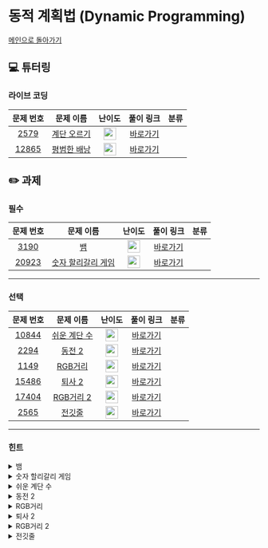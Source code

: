 # 동적 계획법 (Dynamic Programming) 

[메인으로 돌아가기](https://github.com/Altu-Bitu/Notice)

## 💻 튜터링

### 라이브 코딩

|문제 번호|문제 이름|난이도|풀이 링크|분류|
| :-----: | :-----: | :-----: | :-----: | :-----: |
|<a href="https://www.acmicpc.net/problem/2579" target="_blank">2579</a>|<a href="https://www.acmicpc.net/problem/2579" target="_blank">계단 오르기</a>|<img height="25px" width="25px" src="https://static.solved.ac/tier_small/8.svg"/>|[바로가기]()||
|<a href="https://www.acmicpc.net/problem/12865" target="_blank">12865</a>|<a href="https://www.acmicpc.net/problem/12865" target="_blank">평범한 배낭</a>|<img height="25px" width="25px" src="https://static.solved.ac/tier_small/11.svg"/>|[바로가기]()||


## ✏️ 과제

### 필수

|문제 번호|문제 이름|난이도|풀이 링크|분류|
| :-----: | :-----: | :-----: | :-----: | :-----: |
|<a href="https://www.acmicpc.net/problem/3190" target="_blank">3190</a>|<a href="https://www.acmicpc.net/problem/3190" target="_blank">뱀</a>|<img height="25px" width="25px" src="https://static.solved.ac/tier_small/11.svg"/>|[바로가기]()||
|<a href="https://www.acmicpc.net/problem/20923" target="_blank">20923</a>|<a href="https://www.acmicpc.net/problem/20923" target="_blank">숫자 할리갈리 게임</a>|<img height="25px" width="25px" src="https://static.solved.ac/tier_small/10.svg"/>|[바로가기]()||


---

### 선택

|문제 번호|문제 이름|난이도|풀이 링크|분류|
| :-----: | :-----: | :-----: | :-----: | :-----: |
|<a href="https://www.acmicpc.net/problem/10844" target="_blank">10844</a>|<a href="https://www.acmicpc.net/problem/10844" target="_blank">쉬운 계단 수</a>|<img height="25px" width="25px" src="https://static.solved.ac/tier_small/10.svg"/>|[바로가기]()||
|<a href="https://www.acmicpc.net/problem/2294" target="_blank">2294</a>|<a href="https://www.acmicpc.net/problem/2294" target="_blank">동전 2</a>|<img height="25px" width="25px" src="https://static.solved.ac/tier_small/10.svg"/>|[바로가기]()||
|<a href="https://www.acmicpc.net/problem/1149" target="_blank">1149</a>|<a href="https://www.acmicpc.net/problem/1149" target="_blank">RGB거리</a>|<img height="25px" width="25px" src="https://static.solved.ac/tier_small/10.svg"/>|[바로가기]()||
|<a href="https://www.acmicpc.net/problem/15486" target="_blank">15486</a>|<a href="https://www.acmicpc.net/problem/15486" target="_blank">퇴사 2</a>|<img height="25px" width="25px" src="https://static.solved.ac/tier_small/10.svg"/>|[바로가기]()||
|<a href="https://www.acmicpc.net/problem/17404" target="_blank">17404</a>|<a href="https://www.acmicpc.net/problem/17404" target="_blank">RGB거리 2</a>|<img height="25px" width="25px" src="https://static.solved.ac/tier_small/12.svg"/>|[바로가기]()||
|<a href="https://www.acmicpc.net/problem/2565" target="_blank">2565</a>|<a href="https://www.acmicpc.net/problem/2565" target="_blank">전깃줄</a>|<img height="25px" width="25px" src="https://static.solved.ac/tier_small/10.svg"/>|[바로가기]()||


---

### 힌트

<details>
<summary>뱀</summary>
<div markdown="1">
&nbsp;&nbsp;&nbsp;&nbsp;보드에 뱀이 어떻게 위치하고 있는지 알면 좋겠어요. 근데 머리와 꼬리의 위치도 알아야겠네요? 뱀의 상태를 어떻게 저장할까요?
</div>
</details>

<details>
<summary>숫자 할리갈리 게임</summary>
<div markdown="1">
&nbsp;&nbsp;&nbsp;&nbsp;덱, 그라운드에 있는 카드를 어떻게 저장하면 좋을까요?
</div>
</details>

<details>
<summary>쉬운 계단 수</summary>
<div markdown="1">
&nbsp;&nbsp;&nbsp;&nbsp;쉬운 계단 수는 인접한 모든 수의 차이가 1이네요. 인덱스로 접근해 볼 수 없을까요? 마침 수는 0 ~ 9 까지 밖에 없네요.
</div>
</details>

<details>
<summary>동전 2</summary>
<div markdown="1">
&nbsp;&nbsp;&nbsp;&nbsp;라이브 코딩에서 배운 문제를 응용할 수 있을 것 같아요. 그런데 최솟값을 구하는 문제네요! 그리고 주어진 동전으로 특정 가치를 못 만드는 경우도 잘 고려해야겠어요.
</div>
</details>

<details>
<summary>RGB거리</summary>
<div markdown="1">
&nbsp;&nbsp;&nbsp;&nbsp;앞 뒤 집과 서로 다른 색을 칠해야 하네요. 각 집들을 각각 세 가지 색으로 칠했을 때의 최솟값을 모두 구해보며 풀어볼까요?
</div>
</details>

<details>
<summary>퇴사 2</summary>
<div markdown="1">
&nbsp;&nbsp;&nbsp;&nbsp;지난 번 똑같은 문제를 푼 것 같지 않나요? 그런데 무엇이 달라졌을까요. 상담을 하는 경우와 안 하는 경우 중 최댓값을 구해가며 저장해봅시다.
</div>
</details>

<details>
<summary>RGB거리 2</summary>
<div markdown="1">
&nbsp;&nbsp;&nbsp;&nbsp;1149번과 달리 첫번째 집과 마지막 집의 색도 겹치면 안돼요! 그렇다면 첫번째 집을 무슨 색으로 칠했는지 알고 있어야겠네요.
</div>
</details>

<details>
<summary>전깃줄</summary>
<div markdown="1">
&nbsp;&nbsp;&nbsp;&nbsp;전깃줄이 교차하는 경우와 교차하지 않는 경우는 어떨 때인가요? 그림에 답이 있어요.
</div>
</details>

